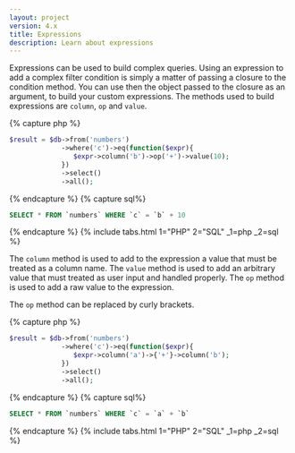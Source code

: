```yaml
---
layout: project
version: 4.x
title: Expressions
description: Learn about expressions
---
```


Expressions can be used to build complex queries. Using an expression to add a complex 
filter condition is simply a matter of passing a closure to the condition method. 
You can use then the object passed to the closure as an argument, to build your custom expressions. 
The methods used to build expressions are `column`, `op` and `value`.



{% capture php %}
```php
$result = $db->from('numbers')
             ->where('c')->eq(function($expr){
                $expr->column('b')->op('+')->value(10);
             })
             ->select()
             ->all();
```
{% endcapture %}
{% capture sql%}
```sql
SELECT * FROM `numbers` WHERE `c` = `b` + 10
```
{% endcapture %}
{% include tabs.html 1="PHP" 2="SQL" _1=php _2=sql %}

The `column` method is used to add to the expression a value that must be treated 
as a column name. The `value` method is used to add an arbitrary value that must 
treated as user input and handled properly. The `op` method is used to add a raw 
value to the expression.

The `op` method can be replaced by curly brackets.


{% capture php %}
```php
$result = $db->from('numbers')
             ->where('c')->eq(function($expr){
                $expr->column('a')->{'+'}->column('b');
             })
             ->select()
             ->all();
```
{% endcapture %}
{% capture sql%}
```sql
SELECT * FROM `numbers` WHERE `c` = `a` + `b`
```
{% endcapture %}
{% include tabs.html 1="PHP" 2="SQL" _1=php _2=sql %}
